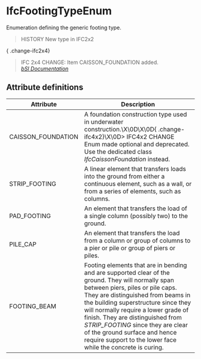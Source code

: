 IfcFootingTypeEnum
==================
Enumeration defining the generic footing type.  
  
> HISTORY  New type in IFC2x2  
  
{ .change-ifc2x4}  
> IFC 2x4 CHANGE:  Item CAISSON_FOUNDATION added.  
[ _bSI
Documentation_](https://standards.buildingsmart.org/IFC/DEV/IFC4_2/FINAL/HTML/schema/ifcstructuralelementsdomain/lexical/ifcfootingtypeenum.htm)


Attribute definitions
---------------------
| Attribute          | Description                                                                                                                                                                                                                                                                                                                                                                                                                        |
|--------------------|------------------------------------------------------------------------------------------------------------------------------------------------------------------------------------------------------------------------------------------------------------------------------------------------------------------------------------------------------------------------------------------------------------------------------------|
| CAISSON_FOUNDATION | A foundation construction type used in underwater construction.\X\0D\X\0D{ .change-ifc4x2}\X\0D> IFC4x2 CHANGE  Enum made optional and deprecated. Use the dedicated class _IfcCaissonFoundation_ instead.                                                                                                                                                                                                                         |
| STRIP_FOOTING      | A linear element that transfers loads into the ground from either a continuous element, such as a wall, or from a series of elements, such as columns.                                                                                                                                                                                                                                                                             |
| PAD_FOOTING        | An element that transfers the load of a single column (possibly two) to the ground.                                                                                                                                                                                                                                                                                                                                                |
| PILE_CAP           | An element that transfers the load from a column or group of columns to a pier or pile or group of piers or piles.                                                                                                                                                                                                                                                                                                                 |
| FOOTING_BEAM       | Footing elements that are in bending and are supported clear of the ground. They will normally span between piers, piles or pile caps. They are distinguished from beams in the building superstructure since they will normally require a lower grade of finish. They are distinguished from _STRIP_FOOTING_ since they are clear of the ground surface and hence require support to the lower face while the concrete is curing. |

